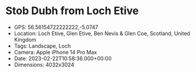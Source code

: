 # Stob Dubh from Loch Etive

- GPS: 56.56154722222222,-5.0747
- Location: Loch Etive, Glen Etive, Ben Nevis & Glen Coe, Scotland, United Kingdom
- Tags: Landscape, Loch
- Camera: Apple iPhone 14 Pro Max
- Date: 2023-02-22T10:58:36.000+00:00
- Dimensions: 4032x3024
